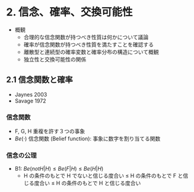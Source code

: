 # 2. 信念、確率、交換可能性
- 概観
    - 合理的な信念関数が持つべき性質は何かについて議論
    - 確率が信念関数が持つべき性質を満たすことを確認する
    - 離散型と連続型の確率変数と確率分布の構造について概観
    - 独立性と交換可能性の関係


## 2.1 信念関数と確率
- Jaynes 2003
- Savage 1972


### 信念関数
- F, G, H 重複を許す３つの事象
- $Be(\cdot)$ 信念関数 (Belief function): 事象に数字を割り当てる関数


### 信念の公理
- B1: $Be(not H | H) \le Be(F|H) \le Be(H|H)$
    - H の条件のもとで H でないと信じる度合い $\le$ H の条件のもとで F と信じる度合い $\le$ H の条件のもとで H と信じる度合い
